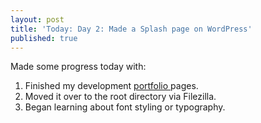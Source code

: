 ```yaml
---
layout: post
title: 'Today: Day 2: Made a Splash page on WordPress'
published: true
---
```


Made some progress today with:
1. Finished my development <a href="www.josephbalog.com/portfolio"> portfolio </a> pages.
2. Moved it over to the root directory via Filezilla.
3. Began learning about font styling or typography.

